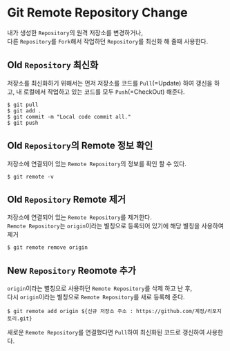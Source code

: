 # Git Remote Repository Change

내가 생성한 `Repository`의 원격 저장소를 변경하거나,  
다른 `Repository`를 `Fork`해서 작업하던 `Repository`를 최신화 해 줄때 사용한다.

## Old `Repository` 최신화

저장소를 최신화하기 위해서는 먼저 저장소를 코드를 `Pull`(=Update) 하여 갱신을 하고, 내 로컬에서 작업하고 있는 코드를 모두 `Push`(=CheckOut) 해준다.

```shell
$ git pull
$ git add .
$ git commit -m "Local code commit all."
$ git push
```

## Old `Repository`의 Remote 정보 확인

저장소에 연결되어 있는 `Remote Repository`의 정보를 확인 할 수 있다.

```shell
$ git remote -v
```

## Old `Repository` Remote 제거

저장소에 연결되어 있는 `Remote Repository`를 제거한다.  
`Remote Repository`는 `origin`이라는 별칭으로 등록되어 있기에 해당 별칭을 사용하여 제거

```shell
$ git remote remove origin
```

## New `Repository` Reomote 추가

`origin`이라는 별칭으로 사용하던 `Remote Repository`를 삭제 하고 난 후,  
다시 `origin`이라는 별칭으로 `Remote Repository`를 새로 등록해 준다.

```shell
$ git remote add origin ${신규 저장소 주소 : https://github.com/계정/리포지토리.git}
```

새로운 `Remote Repository`를 연결했다면 `Pull`하여 최신화된 코드로 갱신하여 사용한다.